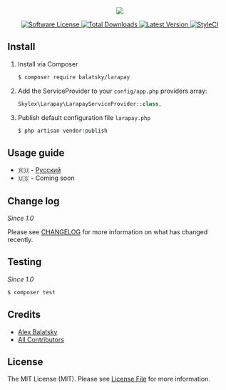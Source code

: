 <p align="center"><img src="https://skylex.pro/uploads/larapay/logo.svg"></p>

<p align="center">
    <a href="./LICENSE.md">
        <img src="https://img.shields.io/badge/license-MIT-brightgreen.svg?style=flat-square" alt="Software License">
    </a>
    <a href="https://packagist.org/packages/balatsky/larapay">
        <img src="https://img.shields.io/packagist/dt/balatsky/larapay.svg?style=flat-square" alt="Total Downloads">
    </a>
    <a href="https://packagist.org/packages/balatsky/larapay">
        <img src="https://img.shields.io/packagist/v/balatsky/larapay.svg?style=flat-square" alt="Latest Version">
    </a>
    <a href="https://styleci.io/repos/88980904">
        <img src="https://styleci.io/repos/88980904/shield" alt="StyleCI">
    </a>
</p>

Install
-------
1. Install via Composer
    ``` bash
    $ composer require balatsky/larapay
    ```

2. Add the ServiceProvider to your `config/app.php` providers array:
   ``` php
   Skylex\Larapay\LarapayServiceProvider::class,
   ```

3. Publish default configuration file `larapay.php`
   ``` php
   $ php artisan vendor:publish
   ```

Usage guide
-----------
- 🇷🇺 - [Русский](guide/ru.md)
- 🇺🇸 - Coming soon

Change log
----------
*Since 1.0*

Please see [CHANGELOG](CHANGELOG.md) for more information on what has changed recently.

Testing
-------
*Since 1.0*
``` bash
$ composer test
```

Credits
-------
- [Alex Balatsky](https://github.com/balatsky)
- [All Contributors](../../contributors)

License
-------
The MIT License (MIT). Please see [License File](LICENSE.md) for more information.

